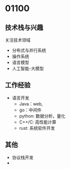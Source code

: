 # 01100
## 技术栈与兴趣
关注技术领域
- 分布式与并行系统
- 操作系统
- 语言模型
- 人工智能-大模型


## 工作经验
- 语言开发
  - Java：web, 
  - go：中间件
  - python: 数据分析，量化
  - C++/C: 高性能计算
  - rust: 系统软件开发

## 其他  
  - 协议栈开发
  - 